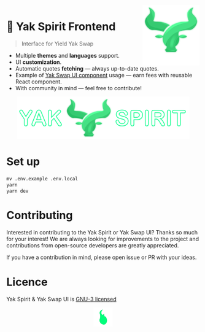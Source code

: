 <img src="./src/assets/images/yak-spirit/yak-favicon.png" width="150" align="right" alt="" />

# 🐃 Yak Spirit Frontend

> Interface for Yield Yak Swap

- Multiple **themes** and **languages** support.
- UI **customization**.
- Automatic quotes **fetching** — always up-to-date quotes.
- Example of [Yak Swap UI component](https://github.com/dragoonzx/yak-swap-ui) usage — earn fees with reusable React component.
- With community in mind — feel free to contribute!

<p align="center">
  <img src="./src/assets/images/yak-spirit/yak-spirit5.png" alt="Yak Spirit logo" width="450">
</p>

# Set up

```shell
mv .env.example .env.local
yarn
yarn dev
```

# Contributing

Interested in contributing to the Yak Spirit or Yak Swap UI? Thanks so much for your interest! We are always looking for improvements to the project and contributions from open-source developers are greatly appreciated.

If you have a contribution in mind, please open issue or PR with your ideas.

# Licence

Yak Spirit & Yak Swap UI is [GNU-3 licensed](https://github.com/dragoonzx/yak-spirit/blob/main/LICENSE)

<p align="center">
  <img src="./src/assets/gif/loading-unscreen.gif" alt="" width="50">
</p>

